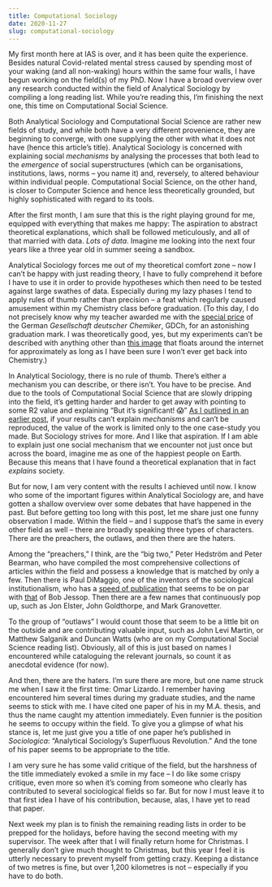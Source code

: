 ```yaml
---
title: Computational Sociology
date: 2020-11-27
slug: computational-sociology
---
```


My first month here at IAS is over, and it has been quite the experience. Besides natural Covid-related mental stress caused by spending most of your waking (and all non-waking) hours within the same four walls, I have begun working on the field(s) of my PhD. Now I have a broad overview over any research conducted within the field of Analytical Sociology by compiling a long reading list. While you’re reading this, I’m finishing the next one, this time on Computational Social Science.

Both Analytical Sociology and Computational Social Science are rather new fields of study, and while both have a very different provenience, they are beginning to converge, with one supplying the other with what it does not have (hence this article’s title). Analytical Sociology is concerned with explaining social _mechanisms_ by analysing the processes that both lead to the _emergence_ of social superstructures (which can be organisations, institutions, laws, norms – you name it) and, reversely, to altered behaviour within individual people. Computational Social Science, on the other hand, is closer to Computer Science and hence less theoretically grounded, but highly sophisticated with regard to its tools.

After the first month, I am sure that this is the right playing ground for me, equipped with everything that makes me happy: The aspiration to abstract theoretical explanations, which shall be followed meticulously, and all of that married with data. _Lots of data_. Imagine me looking into the next four years like a three year old in summer seeing a sandbox.

Analytical Sociology forces me out of my theoretical comfort zone – now I can’t be happy with just reading theory, I have to fully comprehend it before I have to use it in order to provide hypotheses which then need to be tested against large swathes of data. Especially during my lazy phases I tend to apply rules of thumb rather than precision – a feat which regularly caused amusement within my Chemistry class before graduation. (To this day, I do not precisely know why my teacher awarded me with the [special price](https://www.gdch.de/gdch/preise-und-auszeichnungen/gdch-abiturientenpreis.html) of the German _Gesellschaft deutscher Chemiker_, GDCh, for an astonishing graduation mark. I was theoretically good, yes, but my experiments can’t be described with anything other than [this image](https://knowyourmeme.com/photos/234739-i-have-no-idea-what-im-doing) that floats around the internet for approximately as long as I have been sure I won’t ever get back into Chemistry.)

In Analytical Sociology, there is no rule of thumb. There’s either a mechanism you can describe, or there isn’t. You have to be precise. And due to the tools of Computational Social Science that are slowly dripping into the field, it’s getting harder and harder to get away with pointing to some R2 value and explaining “But it’s significant! 😱” [As I outlined in an earlier post](https://www.hendrik-erz.de/post/explainable-science), if your results can’t explain _mechanisms_ and can’t be reproduced, the value of the work is limited only to the one case-study you made. But Sociology strives for more. And I like that aspiration. If I am able to explain just one social mechanism that we encounter not just once but across the board, imagine me as one of the happiest people on Earth. Because this means that I have found a theoretical explanation that in fact _explains_ society.

But for now, I am very content with the results I achieved until now. I know who some of the important figures within Analytical Sociology are, and have gotten a shallow overview over some debates that have happened in the past. But before getting too long with this post, let me share just one funny observation I made. Within the field – and I suppose that’s the same in every other field as well – there are broadly speaking three types of characters. There are the preachers, the outlaws, and then there are the haters.

Among the “preachers,” I think, are the “big two,” Peter Hedström and Peter Bearman, who have compiled the most comprehensive collections of articles within the field and possess a knowledge that is matched by only a few. Then there is Paul DiMaggio, one of the inventors of the sociological institutionalism, who has a [speed of publication](https://scholar.google.com/citations?user=0A5Gnc0AAAAJ&hl=en) that seems to be on par with [that](https://scholar.google.com/citations?user=g9JAfbgAAAAJ&hl=en) of Bob Jessop. Then there are a few names that continuously pop up, such as Jon Elster, John Goldthorpe, and Mark Granovetter.

To the group of “outlaws” I would count those that seem to be a little bit on the outside and are contributing valuable input, such as John Levi Martin, or Matthew Salganik and Duncan Watts (who are on my Computational Social Science reading list). Obviously, all of this is just based on names I encountered while cataloguing the relevant journals, so count it as anecdotal evidence (for now).

And then, there are the haters. I’m sure there are more, but one name struck me when I saw it the first time: Omar Lizardo. I remember having encountered him several times during my graduate studies, and the name seems to stick with me. I have cited one paper of his in my M.A. thesis, and thus the name caught my attention immediately. Even funnier is the position he seems to occupy within the field. To give you a glimpse of what his stance is, let me just give you a title of one paper he’s published in _Sociologica_: “Analytical Sociology’s Superfluous Revolution.” And the tone of his paper seems to be appropriate to the title.

I am very sure he has some valid critique of the field, but the harshness of the title immediately evoked a smile in my face – I do like some crispy critique, even more so when it’s coming from someone who clearly has contributed to several sociological fields so far. But for now I must leave it to that first idea I have of his contribution, because, alas, I have yet to read that paper.

Next week my plan is to finish the remaining reading lists in order to be prepped for the holidays, before having the second meeting with my supervisor. The week after that I will finally return home for Christmas. I generally don’t give much thought to Christmas, but this year I feel it is utterly necessary to prevent myself from getting crazy. Keeping a distance of two metres is fine, but over 1,200 kilometres is not – especially if you have to do both.
